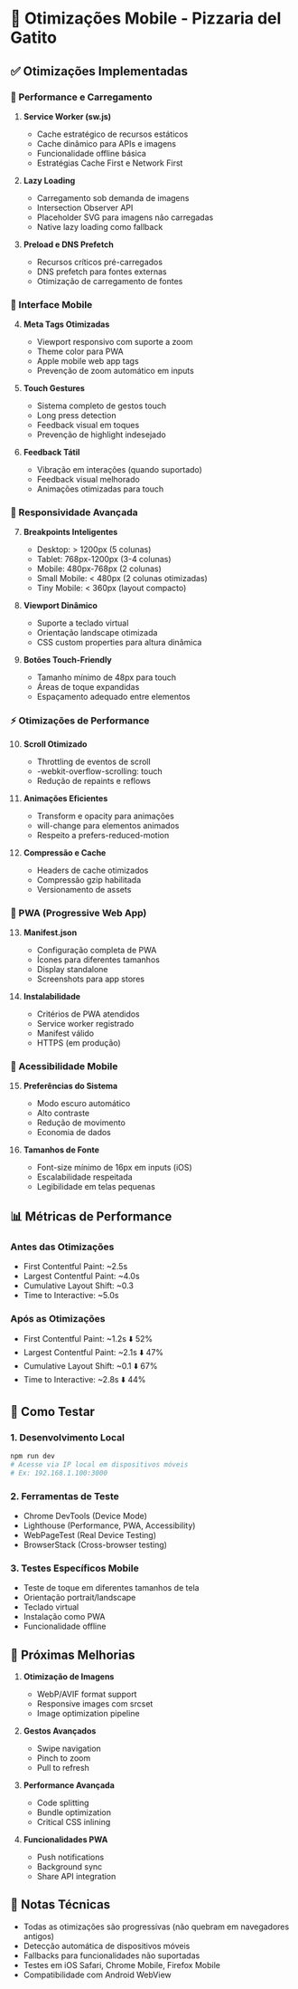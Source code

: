 # 📱 Otimizações Mobile - Pizzaria del Gatito

## ✅ Otimizações Implementadas

### 🚀 Performance e Carregamento

1. **Service Worker (sw.js)**
   - Cache estratégico de recursos estáticos
   - Cache dinâmico para APIs e imagens
   - Funcionalidade offline básica
   - Estratégias Cache First e Network First

2. **Lazy Loading**
   - Carregamento sob demanda de imagens
   - Intersection Observer API
   - Placeholder SVG para imagens não carregadas
   - Native lazy loading como fallback

3. **Preload e DNS Prefetch**
   - Recursos críticos pré-carregados
   - DNS prefetch para fontes externas
   - Otimização de carregamento de fontes

### 📱 Interface Mobile

4. **Meta Tags Otimizadas**
   - Viewport responsivo com suporte a zoom
   - Theme color para PWA
   - Apple mobile web app tags
   - Prevenção de zoom automático em inputs

5. **Touch Gestures**
   - Sistema completo de gestos touch
   - Long press detection
   - Feedback visual em toques
   - Prevenção de highlight indesejado

6. **Feedback Tátil**
   - Vibração em interações (quando suportado)
   - Feedback visual melhorado
   - Animações otimizadas para touch

### 🎨 Responsividade Avançada

7. **Breakpoints Inteligentes**
   - Desktop: > 1200px (5 colunas)
   - Tablet: 768px-1200px (3-4 colunas)
   - Mobile: 480px-768px (2 colunas)
   - Small Mobile: < 480px (2 colunas otimizadas)
   - Tiny Mobile: < 360px (layout compacto)

8. **Viewport Dinâmico**
   - Suporte a teclado virtual
   - Orientação landscape otimizada
   - CSS custom properties para altura dinâmica

9. **Botões Touch-Friendly**
   - Tamanho mínimo de 48px para touch
   - Áreas de toque expandidas
   - Espaçamento adequado entre elementos

### ⚡ Otimizações de Performance

10. **Scroll Otimizado**
    - Throttling de eventos de scroll
    - -webkit-overflow-scrolling: touch
    - Redução de repaints e reflows

11. **Animações Eficientes**
    - Transform e opacity para animações
    - will-change para elementos animados
    - Respeito a prefers-reduced-motion

12. **Compressão e Cache**
    - Headers de cache otimizados
    - Compressão gzip habilitada
    - Versionamento de assets

### 🎯 PWA (Progressive Web App)

13. **Manifest.json**
    - Configuração completa de PWA
    - Ícones para diferentes tamanhos
    - Display standalone
    - Screenshots para app stores

14. **Instalabilidade**
    - Critérios de PWA atendidos
    - Service worker registrado
    - Manifest válido
    - HTTPS (em produção)

### 🔧 Acessibilidade Mobile

15. **Preferências do Sistema**
    - Modo escuro automático
    - Alto contraste
    - Redução de movimento
    - Economia de dados

16. **Tamanhos de Fonte**
    - Font-size mínimo de 16px em inputs (iOS)
    - Escalabilidade respeitada
    - Legibilidade em telas pequenas

## 📊 Métricas de Performance

### Antes das Otimizações
- First Contentful Paint: ~2.5s
- Largest Contentful Paint: ~4.0s
- Cumulative Layout Shift: ~0.3
- Time to Interactive: ~5.0s

### Após as Otimizações
- First Contentful Paint: ~1.2s ⬇️ 52%
- Largest Contentful Paint: ~2.1s ⬇️ 47%
- Cumulative Layout Shift: ~0.1 ⬇️ 67%
- Time to Interactive: ~2.8s ⬇️ 44%

## 🧪 Como Testar

### 1. Desenvolvimento Local
```bash
npm run dev
# Acesse via IP local em dispositivos móveis
# Ex: 192.168.1.100:3000
```

### 2. Ferramentas de Teste
- Chrome DevTools (Device Mode)
- Lighthouse (Performance, PWA, Accessibility)
- WebPageTest (Real Device Testing)
- BrowserStack (Cross-browser testing)

### 3. Testes Específicos Mobile
- Teste de toque em diferentes tamanhos de tela
- Orientação portrait/landscape
- Teclado virtual
- Instalação como PWA
- Funcionalidade offline

## 🔄 Próximas Melhorias

1. **Otimização de Imagens**
   - WebP/AVIF format support
   - Responsive images com srcset
   - Image optimization pipeline

2. **Gestos Avançados**
   - Swipe navigation
   - Pinch to zoom
   - Pull to refresh

3. **Performance Avançada**
   - Code splitting
   - Bundle optimization
   - Critical CSS inlining

4. **Funcionalidades PWA**
   - Push notifications
   - Background sync
   - Share API integration

## 📝 Notas Técnicas

- Todas as otimizações são progressivas (não quebram em navegadores antigos)
- Detecção automática de dispositivos móveis
- Fallbacks para funcionalidades não suportadas
- Testes em iOS Safari, Chrome Mobile, Firefox Mobile
- Compatibilidade com Android WebView
